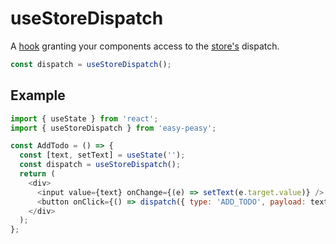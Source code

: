 # useStoreDispatch

A [hook](https://reactjs.org/docs/hooks-intro.html) granting your components access to the [store's](/docs/api/store.html) dispatch.

```javascript
const dispatch = useStoreDispatch();
```

## Example

```javascript
import { useState } from 'react';
import { useStoreDispatch } from 'easy-peasy';

const AddTodo = () => {
  const [text, setText] = useState('');
  const dispatch = useStoreDispatch();
  return (
    <div>
      <input value={text} onChange={(e) => setText(e.target.value)} />
      <button onClick={() => dispatch({ type: 'ADD_TODO', payload: text })}>Add</button>
    </div>
  );
};
```